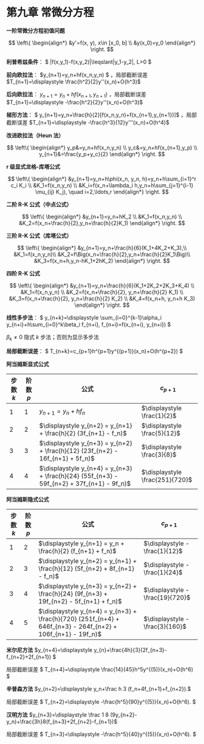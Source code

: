 # **第九章 常微分方程**
**一阶常微分方程初值问题**

$$
\left\{
\begin{align*}
&y'=f(x, y), x\in [x_0, b] \\
&y(x_0)=y_0
\end{align*}
\right.
$$

**利普希兹条件**： $ |f(x,y_1)-f(x,y_2)|\leqslant|y_1-y_2|, L>0 $

**前向欧拉法**： $y_{n+1}=y_n+hf(x_n,y_n) $ ，局部截断误差 $T_{n+1}=\displaystyle \frac{h^2}{2}y''(x_n)+O(h^3)$

**后向欧拉法**： $y_{n+1}=y_n+hf(x_{n+1},y_{n+1})$ ，局部截断误差 $T_{n+1}=\displaystyle -\frac{h^2}{2}y''(x_n)+O(h^3)$

**梯形方法**： $ y_{n+1}=y_n+\frac{h}{2}[f(x_n,y_n)+f(x_{n+1},y_{n+1})]$ ，局部截断误差 $T_{n+1}=\displaystyle -\frac{h^3}{12}y'''(x_n)+O(h^4)$

**改进欧拉法（Heun 法）**

$$
\left\{
\begin{align*}
y_p&=y_n+hf(x_n,y_n) \\
y_c&=y_n+hf(x_{n+1},y_p) \\
y_{n+1}&=\frac{y_p+y_c}{2}
\end{align*}
\right.
$$

**r 级显式龙格-库塔公式**

$$
\left\{
\begin{align*}
&y_{n+1}=y_n+h\phi(x_n, y_n, h)=y_n+h\sum_{i=1}^r c_i K_i \\
&K_1=f(x_n,y_n) \\
&K_i=f(x_n+\lambda_i h,y_n+h\sum_{j=1}^{i-1} \mu_{ij} K_j), \quad i=2,\ldots,r
\end{align*}
\right.
$$

**二阶 R-K 公式（中点公式）**

$$
\left\{
\begin{align*}
&y_{n+1}=y_n+hK_2 \\
&K_1=f(x_n,y_n) \\
&K_2=f(x_n+\frac{h}{2},y_n+\frac{h}{2}K_1)
\end{align*}
\right.
$$

**三阶 R-K 公式（库塔公式）**

$$
\left\{
\begin{align*}
&y_{n+1}=y_n+\frac{h}{6}(K_1+4K_2+K_3),\\
&K_1=f(x_n,y_n)\\
&K_2=f\Big(x_n+\frac{h}{2},y_n+\frac{h}{2}K_1\Big)\\
&K_3=f(x_n+h,y_n-hK_1+2hK_2)
\end{align*}
\right.
$$

**四阶 R-K 公式**

$$
\left\{
\begin{align*}
&y_{n+1}=y_n+\frac{h}{6}(K_1+2K_2+2K_3+K_4) \\
&K_1=f(x_n,y_n) \\
&K_2=f(x_n+\frac{h}{2}, y_n+\frac{h}{2} K_1) \\
&K_3=f(x_n+\frac{h}{2}, y_n+\frac{h}{2} K_2) \\
&K_4=f(x_n+h, y_n+h K_3)
\end{align*}
\right.
$$

**线性多步法**： $ y_{n+k}=\displaystyle \sum_{i=0}^{k-1}\alpha_i y_{n+i}+h\sum_{i=0}^k\beta_i f_{n+i}, f_{n+i}=f(x_{n+i}, y_{n+i}) $

$\beta_k \neq 0$ 隐式 $k$ 步法；否则为显示多步法

**局部截断误差**： $ T_{n+k}=c_{p+1}h^{p+1}y^{(p+1)}(x_n)+O(h^{p+2}) $

**阿当姆斯显式公式**

| 步数 $k$ | 阶数 $p$ | 公式                                                                          | $c_{p+1}$         |
| --- | --- | ----------------------------------------------------------------------------- | ----------------- |
| 1   | 1   | $y_{n+1} = y_n + h f_n$                                                       | $\displaystyle \frac{1}{2}$     |
| 2   | 2   | $\displaystyle y_{n+2} = y_{n+1} + \frac{h}{2} (3f_{n+1} - f_n)$                            | $\displaystyle \frac{5}{12}$    |
| 3   | 3   | $\displaystyle y_{n+3} = y_{n+2} + \frac{h}{12} (23f_{n+2} - 16f_{n+1} + 5f_n)$             | $\displaystyle \frac{3}{8}$     |
| 4   | 4   | $\displaystyle y_{n+4} = y_{n+3} + \frac{h}{24} (55f_{n+3} - 59f_{n+2} + 37f_{n+1} - 9f_n)$ | $\displaystyle \frac{251}{720}$ |

**阿当姆斯隐式公式**

| 步数 $k$ | 阶数 $p$ | 公式                                                                                            | $c_{p+1}$         |
| --- | --- | ----------------------------------------------------------------------------------------------- | ----------------- |
| 1   | 2   | $\displaystyle y_{n+1} = y_n + \frac{h}{2} (f_{n+1} + f_n)$                                                   | $\displaystyle -\frac{1}{12}$   |
| 2   | 3   | $\displaystyle y_{n+2} = y_{n+1} + \frac{h}{12} (5f_{n+2} + 8f_{n+1} - f_n)$                                  | $\displaystyle -\frac{1}{24}$   |
| 3   | 4   | $\displaystyle y_{n+3} = y_{n+2} + \frac{h}{24} (9f_{n+3} + 19f_{n+2} - 5f_{n+1} + f_n)$                      | $\displaystyle -\frac{19}{720}$ |
| 4   | 5   | $\displaystyle y_{n+4} = y_{n+3} + \frac{h}{720} (251f_{n+4} + 646f_{n+3} - 264f_{n+2} + 106f_{n+1} - 19f_n)$ | $\displaystyle -\frac{3}{160}$  |

**米尔尼方法** $y_{n+4}=\displaystyle y_{n}+\frac{4h}{3}(2f_{n+3}-f_{n+2}+2f_{n+1}) $ 

局部截断误差 $ T_{n+4}=\displaystyle \frac{14}{45}h^5y^{(5)}(x_n)+O(h^6) $

**辛普森方法** $y_{n+2}=\displaystyle y_n+\frac h 3 (f_n+4f_{n+1}+f_{n+2}).$ 

局部截断误差 $ T_{n+2}=\displaystyle -\frac{h^5}{90}y^{(5)}(x_n)+O(h^6). $

**汉明方法** $y_{n+3}=\displaystyle \frac 1 8 (9y_{n+2}-y_n)+\frac{3h}8(f_{n+3}+2f_{n+2}-f_{n+1})$ 

局部截断误差 $ T_{n+3}=\displaystyle -\frac{h^5}{40}y^{(5)}(x_n)+O(h^6). $
